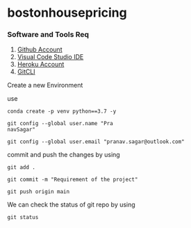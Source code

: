 # bostonhousepricing   

### Software and Tools Req

1. [Github Account](https://github.com/)
2. [Visual Code Studio IDE](https://code.visualstudio.com/)
3. [Heroku Account](https://www.heroku.com/)
4. [GitCLI](https://git-scm.com/docs/gitcli)


Create a new Environment

use

```
conda create -p venv python==3.7 -y
```


```
git config --global user.name "Pra
navSagar"

git config --global user.email "pranav.sagar@outlook.com"
```

commit and push the changes 
by using
 ```
 git add .

 git commit -m "Requirement of the project"     

 git push origin main 

 ```
  We can check the status of git repo by using

  ```
  git status
  ```
